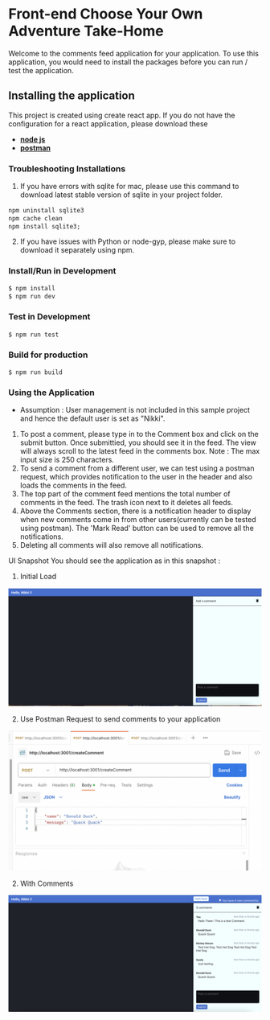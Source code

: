 # Front-end Choose Your Own Adventure Take-Home

Welcome to the comments feed application for your application. To use this application, you would need to install the packages before you can run / test the application.

## Installing the application

This project is created using create react app. If you do not have the configuration for a react application, please download these

- **[node js](https://nodejs.org/en/download)**
- **[postman](https://www.postman.com/downloads/)**

### Troubleshooting Installations
1. If you have errors with sqlite for mac, please use this command to download latest stable version of sqlite in your project folder.
  ``` 
  npm uninstall sqlite3  
  npm cache clean
  npm install sqlite3;        
  ```
2. If you have issues with Python or node-gyp, please make sure to download it separately using npm.

### Install/Run in Development

```
$ npm install
$ npm run dev
```

### Test in Development

```
$ npm run test
```
### Build for production

```
$ npm run build
```

### Using the Application

- Assumption : User management is not included in this sample project and hence the default user is set as "Nikki".

1. To post a comment, please type in to the Comment box and click on the submit button. Once submittied, you should see it in the feed. The view will always scroll to the latest feed in the comments box.
Note : The max input size is 250 characters.
2. To send a comment from a different user, we can test using a postman request, which provides notification to the user in the header and also loads the comments in the feed.
3. The top part of the comment feed mentions the total number of comments in the feed. The trash icon next to it deletes all feeds.
4. Above the Comments section, there is a notification header to display when new comments come in from other users(currently can be tested using postman). The 'Mark Read' button can be used to remove all the notifications.
5. Deleting all comments will also remove all notifications.

UI Snapshot
You should see the application as in this snapshot :
1. Initial Load

![Comments](public/images/comments-initial.png)

2. Use Postman Request to send comments to your application

![PostmanReq](public/images/postman-request.png)

2. With Comments

![CommentsAll](public/images/comments-all.png)

